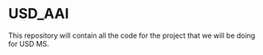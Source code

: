 # USD_AAI
This repository will contain all the code for the project that we will be doing for USD MS.
